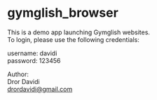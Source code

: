 # gymglish_browser

This is a demo app launching Gymglish websites.  
To login, please use the following credentials:

username: davidi  
password: 123456  

Author:  
Dror Davidi  
drordavidi@gmail.com  